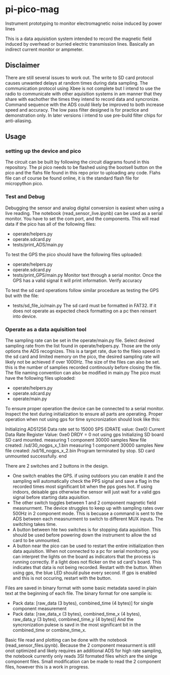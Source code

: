 # pi-pico-mag
Instrument prototyping to monitor electromagnetic  noise induced by power lines

This is a data aquisistion system intended to record the magnetic field induced by overhead or burried electric transmission lines. Basically an indirect current monitor or ampmeter.

## Disclaimer

There are still several issues to work out. The write to SD card protocol causes unwanted delays at random times during data sampling. The communication protocol using Xbee is not complete but I intend to use the radio to communicate with other aquisition systems in am manner that they share with eachother the times they intend to record data and syncronize. Command sequence with the ADS could likely be improved to both increase speed and accuracy. The low pass filter designed is for practice and demonstration only. In later versions i intend to use pre-build filter chips for anti-aliasing.

## Usage

### setting up the device and pico
The circuit can be built by following the circuit diagrams found in this repository. The pi pico needs to be flashed using the bootsell button on the pico and the flahs file found in this repo prior to uploading any code. Flahs file can of course be found online, it is the standard flash file for micropython pico.

### Test and Debug
Debugging the sensor and analog digital conversion is easiest when using a live reading. The notebook (read_sensor_live.ipynb) can be used as a serial monitor. You have to set the com port, and the components. This will read data if the pico has all of the following files:
- operate/helpers.py
- operate.sdcard.py
- tests/print_ADS/main.py

To test the GPS the pico should have the following files uploaded:
- operate/helpers.py
- operate.sdcard.py
- tests/print_GPS/main.py 
Monitor text through a serial monitor. Once the GPS has a valid signal it will print information. Verify accuracy

To test the sd card operations follow similar procedure as testing the GPS but with the file:
- tests/sd_file_io/main.py
The sd card must be formatted in FAT32. If it does not operate as expected check formatting on a pc then reinsert into device. 

### Operate as a data aquisition tool
The sampling rate can be set in the operate/main.py file. Select desired sampling rate from the list found in operate/helpers.py. Those are the only options the ADS recognizes. This is a target rate, due to the fileio speed in the sd card and limited memory on the pico, the desired sampling rate will likely not be achieved if over 1000Hz. The size of the files can also be set. this is the number of samplies recorded continously before closing the file. The file naming convention can also be modified in main.py
The pico must have the following files uploaded:
- operate/helpers.py
- operate.sdcard.py
- operate/main.py

To ensure proper operation the device can be connected to a serial monitor. Inspect the text during initialization to ensure all parts are operating. Proper operation when not using gps for time syncronization should look like this:

Initializing ADS1256
Data rate set to 15000 SPS (DRATE value: 0xe0)
Current Data Rate Register Value: 0xe0
DRDY = 0
not using gps
Initializing SD board
SD card mounted.
measuring 1 component 30000 samples
New file created: /sd/30_nogps_x_1.bin
measuring 1 component 30000 samples
New file created: /sd/16_nogps_x_2.bin
Program terminated by stop.
SD card unmounted successfully.
end

There are 2 switches and 2 buttons in the design. 
- One switch enables the GPS. if using outdoors you can enable it and the sampling will automatically check the PPS signal and save a flag in the recorded times most significant bit when the pps goes hot. If using indoors, deisable gps otherwise the sensor will just wait for a valid gps signal before starting data aquisition.
- The other switch toggles between 1 and 2 component magnetic field measnurment. The device struggles to keep up with sampling rates over 500Hz in 2 component mode. This is becuase a command is sent to the ADS between each measnurment to switch to different MUX inputs. The switching takes time.
- A button between hte two switches is for stopping data aquisition. This should be used before powering down the instrument to allow the sd card to be unmounted.
- A button near the pico can be used to restart the entire initialization then data aquisition. When not connected to a pc for serial monitoring. you can interpret the lights on the board as indicators that the process is running correctly. If a light does not flicker on the sd card's board. This indicates that data is not being recorded. Restart with the button. When using gps, the blue LED should pulse every second. If gps is enabled and this is not occuring, restart with the button.

Files are saved in binary format with some basic metadata saved in plain text at the beginning of each file. The binary format for one samplie is:
- Pack data: [raw_data (3 bytes), combined_time (4 bytes)] for single component measurement
- Pack data: [raw_data_x (3 bytes), combined_time_x (4 bytes), raw_data_y (3 bytes), combined_time_y (4 bytes)] 
And the syncronization pulese is savd in the most significant bit in the combined_time or combine_time_x.

Basic file read and plotting can be done with the notebook (read_sensor_files.ipynb). Because the 2 component measurment is still onot optimized and likely requires an additional ADS for high rate sampling, the notebook currently only reads 3SI formated files which are the sinlge component files. Small modification can be made to read the 2 component files, however this is a work in progress.
